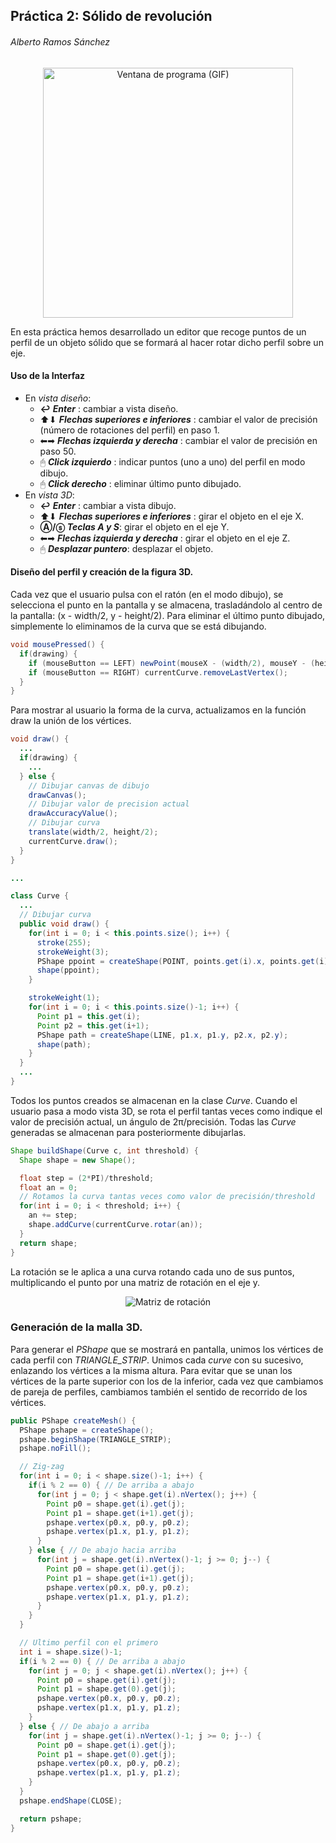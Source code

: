 
## Práctica 2: Sólido de revolución

###### Alberto Ramos Sánchez

<center><img src="export.gif" width="400" height="400" alt="Ventana de programa (GIF)"/></center>

En esta práctica hemos desarrollado un editor que recoge puntos de un perfil de un objeto sólido que se formará al hacer rotar dicho perfil sobre un eje.

#### Uso de la Interfaz

- En *vista diseño*:
  - __&#8617;__ __*Enter*__ : cambiar a vista diseño.
  - &#11014;&#11015; __*Flechas superiores e inferiores*__ :  cambiar el valor de precisión (número de rotaciones del perfil) en paso 1.
  - &#11013;&#10145; __*Flechas izquierda y derecha*__ : cambiar el valor de precisión en paso 50.
  - &#128432; __*Click izquierdo*__ : indicar puntos (uno a uno) del perfil en modo dibujo.
  - &#128432; __*Click derecho*__ : eliminar último punto dibujado.
- En *vista 3D*:
  - __&#8617;__ __*Enter*__ : cambiar a vista dibujo.
  - &#11014;&#11015; __*Flechas superiores e inferiores*__ : girar el objeto en el eje X.
  - __&#9398;/&#9442;__ __*Teclas A y S*__: girar el objeto en el eje Y.
  - &#11013;&#10145; __*Flechas izquierda y derecha*__ : girar el objeto en el eje Z.
  - &#128432; __*Desplazar puntero*__: desplazar el objeto.

#### Diseño del perfil y creación de la figura 3D.

Cada vez que el usuario pulsa con el ratón (en el modo dibujo), se selecciona el punto en la pantalla y se almacena, trasladándolo al centro de la pantalla: (x - width/2, y - height/2). Para eliminar el último punto dibujado, simplemente lo eliminamos de la curva que se está dibujando.

```java
void mousePressed() {
  if(drawing) {
    if (mouseButton == LEFT) newPoint(mouseX - (width/2), mouseY - (height/2));
    if (mouseButton == RIGHT) currentCurve.removeLastVertex();
  }
}
```

Para mostrar al usuario la forma de la curva, actualizamos en la función draw la unión de los vértices.

```java
void draw() {
  ...
  if(drawing) {
    ...
  } else {
    // Dibujar canvas de dibujo
    drawCanvas();
    // Dibujar valor de precision actual
    drawAccuracyValue();
    // Dibujar curva
    translate(width/2, height/2);
    currentCurve.draw();
  }
}

...

class Curve {
  ...
  // Dibujar curva
  public void draw() {
    for(int i = 0; i < this.points.size(); i++) {
      stroke(255);
      strokeWeight(3);
      PShape ppoint = createShape(POINT, points.get(i).x, points.get(i).y);
      shape(ppoint);
    }

    strokeWeight(1);
    for(int i = 0; i < this.points.size()-1; i++) {
      Point p1 = this.get(i);
      Point p2 = this.get(i+1);
      PShape path = createShape(LINE, p1.x, p1.y, p2.x, p2.y);
      shape(path);
    }
  }
  ...
}

```

Todos los puntos creados se almacenan en la clase *Curve*. Cuando el usuario pasa a modo vista 3D, se rota el perfil tantas veces como indique el valor de precisión actual, un ángulo de 2π/precisión. Todas las *Curve* generadas se almacenan para posteriormente dibujarlas.

```java
Shape buildShape(Curve c, int threshold) {
  Shape shape = new Shape();

  float step = (2*PI)/threshold;
  float an = 0;
  // Rotamos la curva tantas veces como valor de precisión/threshold
  for(int i = 0; i < threshold; i++) {
    an += step;
    shape.addCurve(currentCurve.rotar(an));
  }
  return shape;
}
```

La rotación se le aplica a una curva rotando cada uno de sus puntos, multiplicando el punto por una matriz de rotación en el eje y.


<center><img src="https://latex.codecogs.com/gif.latex?%28x_2%2C%20y_2%2C%20z_2%29%20%3D%20%5Cbegin%7Bpmatrix%7D%20x_1%2C%20y_1%2C%20z_1%20%5Cend%7Bpmatrix%7D%5Cbegin%7Bpmatrix%7D%20cos%5Ctheta%20%26%200%20%26%20sen%5Ctheta%5C%5C%200%20%26%201%20%26%200%5C%5C%20-sen%5Ctheta%20%26%200%20%26%20cos%5Ctheta%20%5Cend%7Bpmatrix%7D" alt = "Matriz de rotación"/></center>

### Generación de la malla 3D.

Para generar el *PShape* que se mostrará en pantalla, unimos los vértices de cada perfil con *TRIANGLE_STRIP*. Unimos cada *curve* con su sucesivo, enlazando los vértices a la misma altura. Para evitar que se unan los vértices de la parte superior con los de la inferior, cada vez que cambiamos de pareja de perfiles, cambiamos también el sentido de recorrido de los vértices.

```java
public PShape createMesh() {
  PShape pshape = createShape();
  pshape.beginShape(TRIANGLE_STRIP);
  pshape.noFill();

  // Zig-zag
  for(int i = 0; i < shape.size()-1; i++) {
    if(i % 2 == 0) { // De arriba a abajo
      for(int j = 0; j < shape.get(i).nVertex(); j++) {
        Point p0 = shape.get(i).get(j);
        Point p1 = shape.get(i+1).get(j);
        pshape.vertex(p0.x, p0.y, p0.z);
        pshape.vertex(p1.x, p1.y, p1.z);
      }
    } else { // De abajo hacia arriba
      for(int j = shape.get(i).nVertex()-1; j >= 0; j--) {
        Point p0 = shape.get(i).get(j);
        Point p1 = shape.get(i+1).get(j);
        pshape.vertex(p0.x, p0.y, p0.z);
        pshape.vertex(p1.x, p1.y, p1.z);
      }
    }
  }

  // Ultimo perfil con el primero
  int i = shape.size()-1;
  if(i % 2 == 0) { // De arriba a abajo
    for(int j = 0; j < shape.get(i).nVertex(); j++) {
      Point p0 = shape.get(i).get(j);
      Point p1 = shape.get(0).get(j);
      pshape.vertex(p0.x, p0.y, p0.z);
      pshape.vertex(p1.x, p1.y, p1.z);
    }
  } else { // De abajo a arriba
    for(int j = shape.get(i).nVertex()-1; j >= 0; j--) {
      Point p0 = shape.get(i).get(j);
      Point p1 = shape.get(0).get(j);
      pshape.vertex(p0.x, p0.y, p0.z);
      pshape.vertex(p1.x, p1.y, p1.z);
    }
  }
  pshape.endShape(CLOSE);

  return pshape;
}
```
